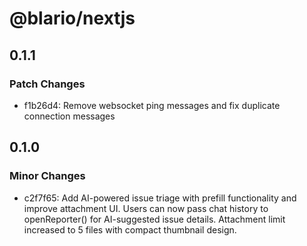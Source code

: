 # @blario/nextjs

## 0.1.1

### Patch Changes

- f1b26d4: Remove websocket ping messages and fix duplicate connection messages

## 0.1.0

### Minor Changes

- c2f7f65: Add AI-powered issue triage with prefill functionality and improve attachment UI. Users can now pass chat history to openReporter() for AI-suggested issue details. Attachment limit increased to 5 files with compact thumbnail design.
